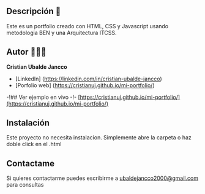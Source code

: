 ## Descripción 🌱

Este es un portfolio creado con HTML, CSS y Javascript usando metodologia BEN y una Arquitectura ITCSS.

## Autor 👨🏽‍💻
**Cristian Ubalde Jancco**

* [LinkedIn] (https://linkedin.com/in/cristian-ubalde-jancco)
* [Porfolio web] (https://cristianuj.github.io/mi-portfolio/)

-!## Ver ejemplo en vivo 
-!- [https://cristianuj.github.io/mi-portfolio/](https://cristianuj.github.io/mi-portfolio/)

## Instalación
Este proyecto no necesita instalacion. Simplemente abre la carpeta o haz doble click en el .html

## Contactame
Si quieres contactarme puedes escribirme a ubaldejancco2000@gmail.com para consultas
